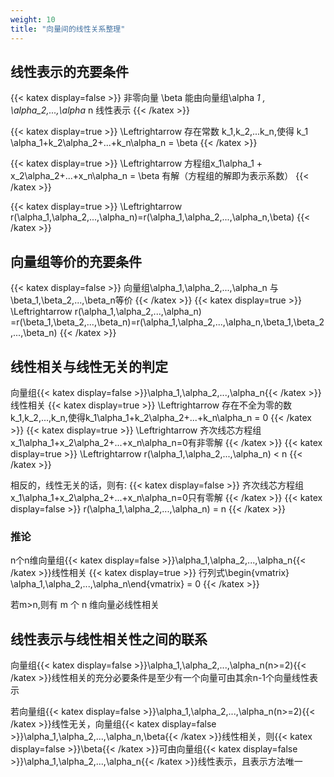 ```yaml
---
weight: 10
title: "向量间的线性关系整理"
---
```


## 线性表示的充要条件
{{< katex display=false >}}
非零向量 \beta 能由向量组\alpha _1 , \alpha_2,...,\alpha_ n 线性表示
{{< /katex >}}

{{< katex display=true >}}
\Leftrightarrow 
存在常数 k_1,k_2,...k_n,使得 k_1 \alpha_1+k_2\alpha_2+...+k_n\alpha_n = \beta
{{< /katex >}}

{{< katex display=true >}}
\Leftrightarrow
方程组x_1\alpha_1 + x_2\alpha_2+...+x_n\alpha_n = \beta 有解（方程组的解即为表示系数）
{{< /katex >}}

{{< katex display=true >}}
\Leftrightarrow
r(\alpha_1,\alpha_2,...,\alpha_n)=r(\alpha_1,\alpha_2,...,\alpha_n,\beta)
{{< /katex >}}

## 向量组等价的充要条件
{{< katex display=false >}}
向量组\alpha_1,\alpha_2,...,\alpha_n 与 \beta_1,\beta_2,...,\beta_n等价
{{< /katex >}}
{{< katex display=true >}}
\Leftrightarrow
r(\alpha_1,\alpha_2,...,\alpha_n) =r(\beta_1,\beta_2,...,\beta_n)=r(\alpha_1,\alpha_2,...,\alpha_n,\beta_1,\beta_2,...,\beta_n)
{{< /katex >}}

## 线性相关与线性无关的判定
向量组{{< katex display=false >}}\alpha_1,\alpha_2,...,\alpha_n{{< /katex >}}线性相关
{{< katex display=true >}}
\Leftrightarrow
存在不全为零的数k_1,k_2,...,k_n,使得k_1\alpha_1+k_2\alpha_2+...+k_n\alpha_n = 0
{{< /katex >}}
{{< katex display=true >}}
\Leftrightarrow
齐次线芯方程组x_1\alpha_1+x_2\alpha_2+...+x_n\alpha_n=0有非零解
{{< /katex >}}
{{< katex display=true >}}
\Leftrightarrow
r(\alpha_1,\alpha_2,...,\alpha_n) < n
{{< /katex >}}

相反的，线性无关的话，则有:
{{< katex display=false >}}
齐次线芯方程组x_1\alpha_1+x_2\alpha_2+...+x_n\alpha_n=0只有零解
{{< /katex >}}
{{< katex display=false >}}
r(\alpha_1,\alpha_2,...,\alpha_n) = n
{{< /katex >}}

### 推论
n个n维向量组{{< katex display=false >}}\alpha_1,\alpha_2,...,\alpha_n{{< /katex >}}线性相关
{{< katex display=true >}}
行列式\begin{vmatrix} \alpha_1,\alpha_2,...,\alpha_n\end{vmatrix} = 0
{{< /katex >}}

若m>n,则有 m 个 n 维向量必线性相关

## 线性表示与线性相关性之间的联系
向量组{{< katex display=false >}}\alpha_1,\alpha_2,...,\alpha_n(n>=2){{< /katex >}}线性相关的充分必要条件是至少有一个向量可由其余n-1个向量线性表示

若向量组{{< katex display=false >}}\alpha_1,\alpha_2,...,\alpha_n(n>=2){{< /katex >}}线性无关，向量组{{< katex display=false >}}\alpha_1,\alpha_2,...,\alpha_n,\beta{{< /katex >}}线性相关，则{{< katex display=false >}}\beta{{< /katex >}}可由向量组{{< katex display=false >}}\alpha_1,\alpha_2,...,\alpha_n{{< /katex >}}线性表示，且表示方法唯一
